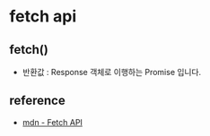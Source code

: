 # fetch api

## fetch()

- 반환값 : Response 객체로 이행하는 Promise 입니다.

## reference

- [mdn - Fetch API](https://developer.mozilla.org/ko/docs/Web/API/Fetch_API)
